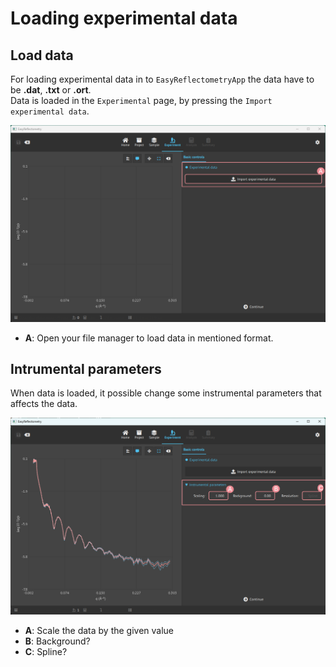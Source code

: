 # Loading experimental data
## Load data
For loading experimental data in to `EasyReflectometryApp` the data have to be **.dat**, **.txt** or **.ort**.  
Data is loaded in the `Experimental` page, by pressing the `Import experimental data`.

<img src='./../_images/exp_load.png' width='800px'></img>

- **A**: Open your file manager to load data in mentioned format.

## Intrumental parameters  
When data is loaded, it possible change some instrumental parameters that affects the data.

<img src='./../_images/exp_data.png' width='800px'></img>

- **A**: Scale the data by the given value
- **B**: Background?
- **C**: Spline?
    <!-- Missing info from Nikos, in process of contact -->
